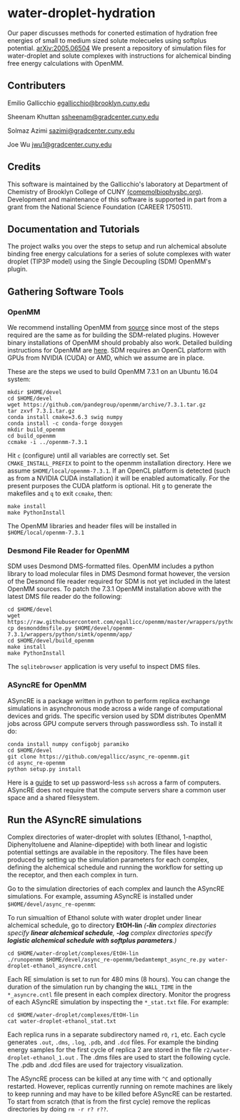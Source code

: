 # water-droplet-hydration
Our paper discusses methods for conerted estimation of hydration free energies of small to medium sized solute molecueles using softplus potential. [arXiv:2005.06504](https://arxiv.org/abs/2005.06504)
We present a repository of simulation files for water-droplet and solute complexes with instructions for alchemical binding free energy calculations with OpenMM.

## Contributers

Emilio Gallicchio [egallicchio@brooklyn.cuny.edu](egallicchio@brooklyn.cuny.edu)

Sheenam Khuttan [ssheenam@gradcenter.cuny.edu](ssheenam@gradcenter.cuny.edu)

Solmaz Azimi [sazimi@gradcenter.cuny.edu](sazimi@gradcenter.cuny.edu)

Joe Wu [jwu1@gradcenter.cuny.edu](jwu1@gradcenter.cuny.edu)

## Credits

This software is maintained by the Gallicchio's laboratory at Department of Chemistry of Brooklyn College of CUNY [(compmolbiophysbc.org)](compmolbiophysbc.org). Development and maintenance of this software is supported in part from a grant from the National Science Foundation (CAREER 1750511).


## Documentation and Tutorials

The project walks you over the steps to setup and run alchemical absolute binding free energy calculations for a series of  solute complexes with water droplet (TIP3P model) using the Single Decoupling (SDM) OpenMM's plugin.

## Gathering Software Tools

### OpenMM

We recommend installing OpenMM from [source](https://github.com/openmm/openmm) since most of the steps required are the same as for building the SDM-related plugins. However binary installations of OpenMM should probably also work. Detailed building instructions for OpenMM are [here](http://docs.openmm.org/latest/userguide/library.html#compiling-openmm-from-source-code). SDM requires an OpenCL platform with GPUs from NVIDIA (CUDA) or AMD, which we assume are in place.

These are the steps we used to build OpenMM 7.3.1 on an Ubuntu 16.04 system:

```
mkdir $HOME/devel
cd $HOME/devel
wget https://github.com/pandegroup/openmm/archive/7.3.1.tar.gz
tar zxvf 7.3.1.tar.gz
conda install cmake=3.6.3 swig numpy
conda install -c conda-forge doxygen
mkdir build_openmm
cd build_openmm
ccmake -i ../openmm-7.3.1
```

Hit ```c``` (configure) until all variables are correctly set. Set ```CMAKE_INSTALL_PREFIX``` to point to the openmm installation directory. Here we assume ```$HOME/local/openmm-7.3.1```. If an OpenCL platform is detected (such as from a NVIDIA CUDA installation) it will be enabled automatically. For the present purposes the CUDA platform is optional. Hit ```g``` to generate the makefiles and ```q``` to exit ```ccmake```, then:

```
make install
make PythonInstall
```

The OpenMM libraries and header files will be installed in ```$HOME/local/openmm-7.3.1```

### Desmond File Reader for OpenMM

SDM uses Desmond DMS-formatted files. OpenMM includes a python library to load molecular files in DMS Desmond format however, the version of the Desmond file reader required for SDM is not yet included in the latest OpenMM sources. To patch the 7.3.1 OpenMM installation above with the latest DMS file reader do the following:

```
cd $HOME/devel
wget https://raw.githubusercontent.com/egallicc/openmm/master/wrappers/python/simtk/openmm/app/desmonddmsfile.py
cp desmonddmsfile.py $HOME/devel/openmm-7.3.1/wrappers/python/simtk/openmm/app/
cd $HOME/devel/build_openmm
make install
make PythonInstall
```
 
The ```sqlitebrowser``` application is very useful to inspect DMS files.

### ASyncRE for OpenMM

ASyncRE is a package written in python to perform replica exchange simulations in asynchronous mode across a wide range of computational devices and grids. The specific version used by SDM distributes OpenMM jobs across GPU compute servers through passwordless ssh. To install it do:

```
conda install numpy configobj paramiko
cd $HOME/devel
git clone https://github.com/egallicc/async_re-openmm.git
cd async_re-openmm
python setup.py install
```
Here is a [guide](https://www.digitalocean.com/community/tutorials/how-to-set-up-ssh-keys-on-ubuntu-1604) to set up password-less ```ssh``` across a farm of computers. ASyncRE does not require that the compute servers share a common user space and a shared filesystem.

## Run the ASyncRE simulations

Complex directories of water-droplet with solutes (Ethanol, 1-napthol, Diphenyltoluene and Alanine-dipeptide) with both linear and logistic potential settings are available in the repository. The files have been produced by setting up the simulation parameters for each complex, defining the alchemical schedule and running the workflow for setting up the receptor, and then each complex in turn.

Go to the simulation directories of each complex and launch the ASyncRE simulations. For example, assuming ASyncRE is installed under ```$HOME/devel/async_re-openmm```:

To run simualtion of Ethanol solute with water droplet under linear alchemical schedule, go to directory **EtOH-lin** *(**-lin** complex directories specify **linear alchemical schedule**, **-log** complex directories specify **logistic alchemical schedule with softplus parameters**.)*

```
cd $HOME/water-droplet/complexes/EtOH-lin
./runopenmm $HOME/devel/async_re-openmm/bedamtempt_async_re.py water-droplet-ethanol_asyncre.cntl
```

Each RE simulation is set to run for 480 mins (8 hours). You can change the duration of the simulation run by changing the ```WALL_TIME``` in the ```*_asyncre.cntl``` file present in each complex directory.
Monitor the progress of each ASyncRE simulation by inspecting the ```*_stat.txt``` file. For example:

```
cd $HOME/water-droplet/complexes/EtOH-lin
cat water-droplet-ethanol_stat.txt
```
Each replica runs in a separate subdirectory named ```r0```, ```r1```, etc. Each cycle generates ```.out```, ```.dms```, ```.log```, ```.pdb```, and ```.dcd``` files. For example the binding energy samples for the first cycle of replica 2 are stored in the file ```r2/water-droplet-ethanol_1.out``` . The .dms files are used to start the following cycle. The .pdb and .dcd files are used for trajectory visualization.
 
The ASyncRE process can be killed at any time with ```^C``` and optionally restarted. However, replicas currently running on remote machines are likely to keep running and may have to be killed before ASyncRE can be restarted. To start from scratch (that is from the first cycle) remove the replicas directories by doing ```rm -r r? r??```.









